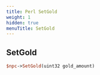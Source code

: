 ```yaml
---
title: Perl SetGold
weight: 1
hidden: true
menuTitle: SetGold
---
```

## SetGold
```perl
$npc->SetGold(uint32 gold_amount)
```